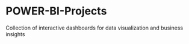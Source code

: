 # POWER-BI-Projects
Collection of interactive dashboards for data visualization and business insights
